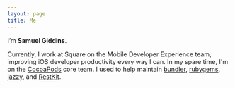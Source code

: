 ```yaml
---
layout: page
title: Me
---
```


I’m __Samuel Giddins__.

Currently, I work at Square on the Mobile Developer Experience team, improving iOS developer productivity every way I can.
In my spare time, I'm on the [CocoaPods](https://cocoapods.org) core team.
I used to help maintain [bundler](https://bundler.io), [rubygems](https://rubygems.org), [jazzy](https://github.com/Realm/jazzy), and [RestKit](https://github.com/RestKit/RestKit).
